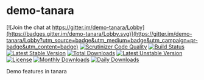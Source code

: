 # demo-tanara

[![Join the chat at https://gitter.im/demo-tanara/Lobby](https://badges.gitter.im/demo-tanara/Lobby.svg)](https://gitter.im/demo-tanara/Lobby?utm_source=badge&utm_medium=badge&utm_campaign=pr-badge&utm_content=badge)
[![Scrutinizer Code Quality](https://scrutinizer-ci.com/g/bantenprov/demo-tanara/badges/quality-score.png?b=master)](https://scrutinizer-ci.com/g/bantenprov/demo-tanara/?branch=master)
[![Build Status](https://scrutinizer-ci.com/g/bantenprov/demo-tanara/badges/build.png?b=master)](https://scrutinizer-ci.com/g/bantenprov/demo-tanara/build-status/master)
[![Latest Stable Version](https://poser.pugx.org/bantenprov/demo-tanara/v/stable)](https://packagist.org/packages/bantenprov/demo-tanara)
[![Total Downloads](https://poser.pugx.org/bantenprov/demo-tanara/downloads)](https://packagist.org/packages/bantenprov/demo-tanara)
[![Latest Unstable Version](https://poser.pugx.org/bantenprov/demo-tanara/v/unstable)](https://packagist.org/packages/bantenprov/demo-tanara)
[![License](https://poser.pugx.org/bantenprov/demo-tanara/license)](https://packagist.org/packages/bantenprov/demo-tanara)
[![Monthly Downloads](https://poser.pugx.org/bantenprov/demo-tanara/d/monthly)](https://packagist.org/packages/bantenprov/demo-tanara)
[![Daily Downloads](https://poser.pugx.org/bantenprov/demo-tanara/d/daily)](https://packagist.org/packages/bantenprov/demo-tanara)

Demo features in tanara
